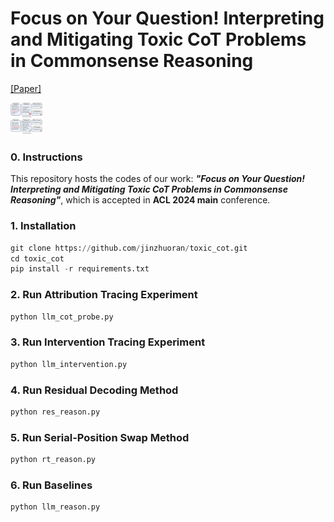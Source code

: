 # Focus on Your Question! Interpreting and Mitigating Toxic CoT Problems in Commonsense Reasoning 

[[Paper]](https://arxiv.org/abs/2402.18344)

<img src="example.png" style="zoom:5%;" />

### 0. Instructions

This repository hosts the codes of our work: ***"Focus on Your Question! Interpreting and Mitigating Toxic CoT Problems in Commonsense Reasoning"***, which is accepted in **ACL 2024 main** conference.



### 1. Installation

```python
git clone https://github.com/jinzhuoran/toxic_cot.git
cd toxic_cot
pip install -r requirements.txt
```



### 2. Run Attribution Tracing Experiment

```python
python llm_cot_probe.py
```



### 3. Run Intervention Tracing Experiment

```python
python llm_intervention.py
```



### 4. Run Residual Decoding Method

```python
python res_reason.py
```



### 5. Run Serial-Position Swap Method

```python
python rt_reason.py
```



### 6. Run Baselines

```python
python llm_reason.py
```

